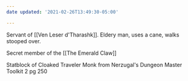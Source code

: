 ```yaml
---
date updated: '2021-02-26T13:49:30-05:00'

---
```


Servant of [[Ven Leser d'Tharashk]]. Eldery man, uses a cane, walks stooped over.

Secret member of the [[The Emerald Claw]]

Statblock of Cloaked Traveler Monk from Nerzugal's Dungeon Master Toolkit 2 pg 250
